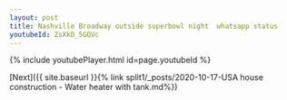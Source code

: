```yaml
---
layout: post
title: Nashville Broadway outside superbowl night  whatsapp status
youtubeId: ZsXkD_5GQVc
---
```


{% include youtubePlayer.html id=page.youtubeId %}

[Next]({{ site.baseurl }}{% link split1/_posts/2020-10-17-USA house construction - Water heater with tank.md%})
